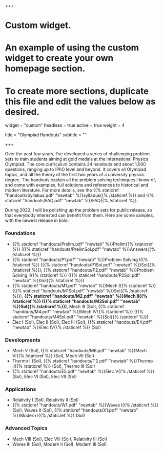 +++
# Custom widget.
# An example of using the custom widget to create your own homepage section.
# To create more sections, duplicate this file and edit the values below as desired.
widget = "custom"
headless = true
active = true
weight = 4

title = "Olympiad Handouts"
subtitle = ""

+++

Over the past few years, I've developed a series of challenging problem sets to train students aiming at gold medals at the International Physics Olympiad. The core curriculum contains 24 handouts and about 1,000 questions, ranging up to IPhO level and beyond. It covers all Olympiad topics, and all the theory of the first two years of a university physics degree. The handouts explain all the problem solving techniques I know of, and come with examples, full solutions and references to historical and modern literature. For more details, see the {{% staticref "handouts/Syllabus.pdf" "newtab" %}}syllabus{{% /staticref %}} and {{% staticref "handouts/FAQ.pdf" "newtab" %}}FAQ{{% /staticref %}}.

During 2022, I will be polishing up the problem sets for public release, so that everybody interested can benefit from them. Here are some samples, with the newest release in bold:

### Foundations

- {{% staticref "handouts/Prelim.pdf" "newtab" %}}Prelim{{% /staticref %}} ({{% staticref "handouts/PrelimSol.pdf" "newtab" %}}Answers{{% /staticref %}})
- {{% staticref "handouts/P1.pdf" "newtab" %}}Problem Solving I{{% /staticref %}} ({{% staticref "handouts/P1Sol.pdf" "newtab" %}}Sol{{% /staticref %}}), {{% staticref "handouts/P2.pdf" "newtab" %}}Problem Solving II{{% /staticref %}} ({{% staticref "handouts/P2Sol.pdf" "newtab" %}}Sol{{% /staticref %}})
- {{% staticref "handouts/M1.pdf" "newtab" %}}Mech I{{% /staticref %}} ({{% staticref "handouts/M1Sol.pdf" "newtab" %}}Sol{{% /staticref %}}), **{{% staticref "handouts/M2.pdf" "newtab" %}}Mech II{{% /staticref %}} ({{% staticref "handouts/M2Sol.pdf" "newtab" %}}Sol{{% /staticref %}})**, Mech III (Sol), {{% staticref "handouts/M4.pdf" "newtab" %}}Mech IV{{% /staticref %}} ({{% staticref "handouts/M4Sol.pdf" "newtab" %}}Sol{{% /staticref %}})
- Elec I (Sol), Elec II (Sol), Elec III (Sol), {{% staticref "handouts/E4.pdf" "newtab" %}}Elec IV{{% /staticref %}} (Sol)

### Developments

- Mech V (Sol), {{% staticref "handouts/M6.pdf" "newtab" %}}Mech VI{{% /staticref %}} (Sol), Mech VII (Sol)
- Thermo I (Sol), {{% staticref "handouts/T2.pdf" "newtab" %}}Thermo II{{% /staticref %}} (Sol), Thermo III (Sol)
- {{% staticref "handouts/E5.pdf" "newtab" %}}Elec V{{% /staticref %}} (Sol), Elec VI (Sol), Elec VII (Sol)

### Applications

- Relativity I (Sol), Relativity II (Sol)
- {{% staticref "handouts/W1.pdf" "newtab" %}}Waves I{{% /staticref %}} (Sol), Waves II (Sol), {{% staticref "handouts/X1.pdf" "newtab" %}}Modern I{{% /staticref %}} (Sol)

### Advanced Topics

- Mech VIII (Sol), Elec VIII (Sol), Relativity III (Sol)
- Waves III (Sol), Modern II (Sol), Modern III (Sol)

<!-- ### Review and Practice Olympiads

- Mech Review (Sol), Elec Review (Sol), Modern Review (Sol)
- PO-M (Sol), PO-E (Sol), PO-X (Sol)
- PO-1 (Sol), PO-2 (Sol), PO-3 (Sol), PO-4 (Sol) -->